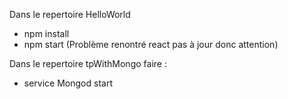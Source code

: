 
Dans le repertoire HelloWorld
- npm install 
- npm start 
(Problème renontré react pas à jour donc attention)

Dans le repertoire tpWithMongo faire : 
- service Mongod start
